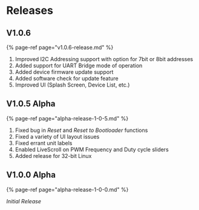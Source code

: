 # Releases

## V1.0.6

{% page-ref page="v1.0.6-release.md" %}

1. Improved I2C Addressing support with option for 7bit or 8bit addresses
2. Added support for UART Bridge mode of operation
3. Added device firmware update support
4. Added software check for update feature
5. Improved UI \(Splash Screen, Device List, etc.\)

## V1.0.5 Alpha

{% page-ref page="alpha-release-1-0-5.md" %}

1. Fixed bug in _Reset_ and _Reset to Bootloader_ functions
2. Fixed a variety of UI layout issues
3. Fixed errant unit labels
4. Enabled LiveScroll on PWM Frequency and Duty cycle sliders
5. Added release for 32-bit Linux

## V1.0.0 Alpha

{% page-ref page="alpha-release-1-0-0.md" %}

_Initial Release_ 

